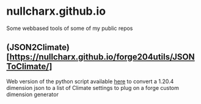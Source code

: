 # nullcharx.github.io
Some webbased tools of some of my public repos

## (JSON2Climate)[https://nullcharx.github.io/forge204utils/JSONToClimate/]
Web version of the python script available [here](https://github.com/NullCharx/mc204UTILS/tree/main/json2climate) to convert a 1.20.4 dimension json to a list of Climate settings to plug on a forge custom dimension generator
